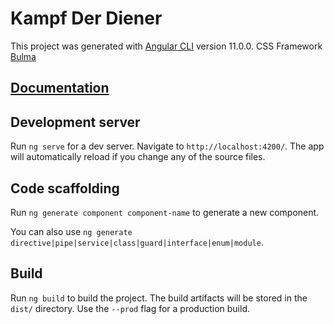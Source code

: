 # Kampf Der Diener

This project was generated with [Angular CLI](https://github.com/angular/angular-cli) version 11.0.0.
CSS Framework [Bulma](https://i.imgur.com/RPPQmXo.png)

## [Documentation](docs/documentation.md)

## Development server

Run `ng serve` for a dev server. Navigate to `http://localhost:4200/`. The app will automatically reload if you change any of the source files.

## Code scaffolding

Run `ng generate component component-name` to generate a new component.

You can also use `ng generate directive|pipe|service|class|guard|interface|enum|module`.

## Build

Run `ng build` to build the project. The build artifacts will be stored in the `dist/` directory. Use the `--prod` flag for a production build.
